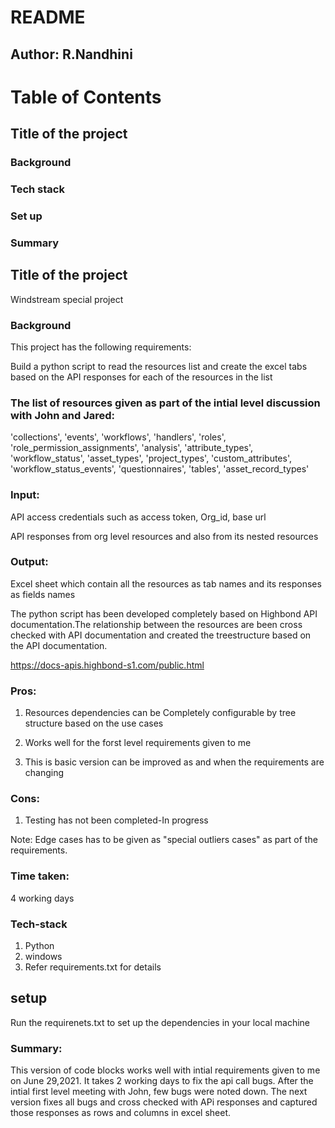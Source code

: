 # README
## Author: R.Nandhini
# Table of Contents
## Title of the project
### Background
### Tech stack
### Set up
### Summary

## Title of the project
Windstream special project

### Background
This project has the following requirements:

Build a python script to read the resources list and create the excel tabs based on the API responses for each of the resources in the list

### The list of resources given as part of the intial level discussion with John and Jared:
'collections',
'events',
'workflows',
'handlers',
'roles',
'role_permission_assignments',
'analysis',
'attribute_types',
'workflow_status',
'asset_types',
'project_types',
'custom_attributes',
'workflow_status_events',
'questionnaires',
'tables',
'asset_record_types'

### Input:
API access credentials such as access token, Org_id, base url

API responses from org level resources and also from its nested resources

### Output:
Excel sheet which contain all the resources as tab names and its responses as fields names

The python script has been developed completely based on Highbond API documentation.The relationship between the resources are been cross checked with API documentation and created the treestructure based on the API documentation.

https://docs-apis.highbond-s1.com/public.html

### Pros:

1. Resources dependencies can be Completely configurable by tree structure based on the use cases

2. Works well for the forst level requirements given to me

3. This is basic version can be improved as and when the requirements are changing 

### Cons:

1. Testing has not been completed-In progress

Note: Edge cases has to be given as "special outliers  cases" as part of the requirements. 

### Time taken:

 4 working days

### Tech-stack

1. Python
2. windows
3. Refer requirements.txt for details


## setup
Run the requirenets.txt to set up the dependencies in your local machine

### Summary: 
This version of code blocks works well with intial requirements given to me on June 29,2021. It takes 2 working days to fix the api call  bugs. After the intial first level meeting with John, few bugs were noted down. The next version fixes all bugs and cross checked with APi responses and captured those responses as rows and columns in excel sheet.






